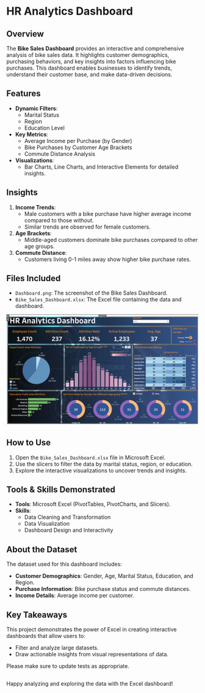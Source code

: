 # HR Analytics Dashboard

## Overview
The **Bike Sales Dashboard** provides an interactive and comprehensive analysis of bike sales data. It highlights customer demographics, purchasing behaviors, and key insights into factors influencing bike purchases. This dashboard enables businesses to identify trends, understand their customer base, and make data-driven decisions.

## Features
- **Dynamic Filters**:
  - Marital Status
  - Region
  - Education Level
- **Key Metrics**:
  - Average Income per Purchase (by Gender)
  - Bike Purchases by Customer Age Brackets
  - Commute Distance Analysis
- **Visualizations**:
  - Bar Charts, Line Charts, and Interactive Elements for detailed insights.

## Insights
1. **Income Trends**:
   - Male customers with a bike purchase have higher average income compared to those without.
   - Similar trends are observed for female customers.
2. **Age Brackets**:
   - Middle-aged customers dominate bike purchases compared to other age groups.
3. **Commute Distance**:
   - Customers living 0-1 miles away show higher bike purchase rates.

## Files Included
- `Dashboard.png`: The screenshot of the Bike Sales Dashboard.
- `Bike_Sales_Dashboard.xlsx`: The Excel file containing the data and dashboard.

![screenshot](https://github.com/sumanthsadala/HR-Analytics-Dashboard/blob/main/HR%20Analytics%20Dashboard.png?raw=true)

## How to Use
1. Open the `Bike_Sales_Dashboard.xlsx` file in Microsoft Excel.
2. Use the slicers to filter the data by marital status, region, or education.
3. Explore the interactive visualizations to uncover trends and insights.

## Tools & Skills Demonstrated
- **Tools**: Microsoft Excel (PivotTables, PivotCharts, and Slicers).
- **Skills**:
  - Data Cleaning and Transformation
  - Data Visualization
  - Dashboard Design and Interactivity

## About the Dataset
The dataset used for this dashboard includes:
- **Customer Demographics**: Gender, Age, Marital Status, Education, and Region.
- **Purchase Information**: Bike purchase status and commute distances.
- **Income Details**: Average income per customer.

## Key Takeaways
This project demonstrates the power of Excel in creating interactive dashboards that allow users to:
- Filter and analyze large datasets.
- Draw actionable insights from visual representations of data.


Please make sure to update tests as appropriate.


##
Happy analyzing and exploring the data with the Excel dashboard!
